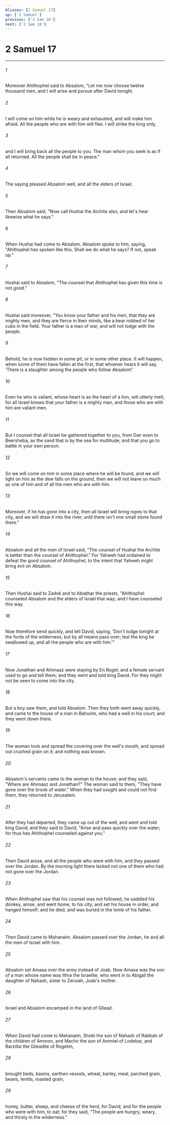 ```yaml
---
Aliases: [2 Samuel 17]
up: ['2 Samuel']
previous: ['2 Sam 16']
next: ['2 Sam 18']
---
```

# 2 Samuel 17
***





###### 1 

Moreover Ahithophel said to Absalom, "Let me now choose twelve thousand men, and I will arise and pursue after David tonight. 



###### 2 

I will come on him while he is weary and exhausted, and will make him afraid. All the people who are with him will flee. I will strike the king only, 



###### 3 

and I will bring back all the people to you. The man whom you seek is as if all returned. All the people shall be in peace." 



###### 4 

The saying pleased Absalom well, and all the elders of Israel. 



###### 5 

Then Absalom said, "Now call Hushai the Archite also, and let's hear likewise what he says." 



###### 6 

When Hushai had come to Absalom, Absalom spoke to him, saying, "Ahithophel has spoken like this. Shall we do what he says? If not, speak up." 



###### 7 

Hushai said to Absalom, "The counsel that Ahithophel has given this time is not good." 



###### 8 

Hushai said moreover, "You know your father and his men, that they are mighty men, and they are fierce in their minds, like a bear robbed of her cubs in the field. Your father is a man of war, and will not lodge with the people. 



###### 9 

Behold, he is now hidden in some pit, or in some other place. It will happen, when some of them have fallen at the first, that whoever hears it will say, 'There is a slaughter among the people who follow Absalom!' 



###### 10 

Even he who is valiant, whose heart is as the heart of a lion, will utterly melt; for all Israel knows that your father is a mighty man, and those who are with him are valiant men. 



###### 11 

But I counsel that all Israel be gathered together to you, from Dan even to Beersheba, as the sand that is by the sea for multitude; and that you go to battle in your own person. 



###### 12 

So we will come on him in some place where he will be found, and we will light on him as the dew falls on the ground, then we will not leave so much as one of him and of all the men who are with him. 



###### 13 

Moreover, if he has gone into a city, then all Israel will bring ropes to that city, and we will draw it into the river, until there isn't one small stone found there." 



###### 14 

Absalom and all the men of Israel said, "The counsel of Hushai the Archite is better than the counsel of Ahithophel." For Yahweh had ordained to defeat the good counsel of Ahithophel, to the intent that Yahweh might bring evil on Absalom. 



###### 15 

Then Hushai said to Zadok and to Abiathar the priests, "Ahithophel counseled Absalom and the elders of Israel that way; and I have counseled this way. 



###### 16 

Now therefore send quickly, and tell David, saying, 'Don't lodge tonight at the fords of the wilderness, but by all means pass over; lest the king be swallowed up, and all the people who are with him.'" 



###### 17 

Now Jonathan and Ahimaaz were staying by En Rogel; and a female servant used to go and tell them; and they went and told king David. For they might not be seen to come into the city. 



###### 18 

But a boy saw them, and told Absalom. Then they both went away quickly, and came to the house of a man in Bahurim, who had a well in his court; and they went down there. 



###### 19 

The woman took and spread the covering over the well's mouth, and spread out crushed grain on it; and nothing was known. 



###### 20 

Absalom's servants came to the woman to the house; and they said, "Where are Ahimaaz and Jonathan?" The woman said to them, "They have gone over the brook of water." When they had sought and could not find them, they returned to Jerusalem. 



###### 21 

After they had departed, they came up out of the well, and went and told king David; and they said to David, "Arise and pass quickly over the water; for thus has Ahithophel counseled against you." 



###### 22 

Then David arose, and all the people who were with him, and they passed over the Jordan. By the morning light there lacked not one of them who had not gone over the Jordan. 



###### 23 

When Ahithophel saw that his counsel was not followed, he saddled his donkey, arose, and went home, to his city, and set his house in order, and hanged himself; and he died, and was buried in the tomb of his father. 



###### 24 

Then David came to Mahanaim. Absalom passed over the Jordan, he and all the men of Israel with him. 



###### 25 

Absalom set Amasa over the army instead of Joab. Now Amasa was the son of a man whose name was Ithra the Israelite, who went in to Abigail the daughter of Nahash, sister to Zeruiah, Joab's mother. 



###### 26 

Israel and Absalom encamped in the land of Gilead. 



###### 27 

When David had come to Mahanaim, Shobi the son of Nahash of Rabbah of the children of Ammon, and Machir the son of Ammiel of Lodebar, and Barzillai the Gileadite of Rogelim, 



###### 28 

brought beds, basins, earthen vessels, wheat, barley, meal, parched grain, beans, lentils, roasted grain, 



###### 29 

honey, butter, sheep, and cheese of the herd, for David, and for the people who were with him, to eat; for they said, "The people are hungry, weary, and thirsty in the wilderness."
